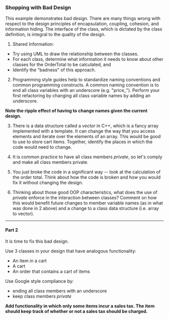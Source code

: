 ### Shopping with Bad Design

This example demonstrates bad design. There are many things wrong with respect to the design principles of encapsulation, coupling, cohesion, and information hiding. The interface of the class, which is dictated by the class definition, is integral to the quality of the design.

1. Shared Information:
  - Try using UML to draw the relationship between the classes.
  - For each class, determine what information it needs to know about other classes for the OrderTotal to be calculated, and
  - Identify the "badness" of this approach.

2. Programming style guides help to standardize naming conventions and common programming constructs. A common naming convention is to end all class variables with an underscore (e.g. "price_"). Perform your first refactoring by changing all class variable names by adding an underscore.

  **__Note the ripple effect of having to change names given the current design.__**

3. There is a data structure called a _vector_ in C++, which is a fancy array implemented with a template. It can change the way that you access elements and iterate over the elements of an array. This would be good to use to store cart items. Together, identify the places in which the code would need to change.

4. It is common practice to have all class members _private_, so let's comply and make all class members private.

5. You just broke the code in a significant way -- look at the calculation of the order total. Think about how the code is broken and how you would fix it without changing the design.

6. Thinking about those good OOP characteristics, what does the use of _private_ enforce in the interaction between classes? Comment on how this would benefit future changes to member variable names (as in what was done in 2 above) and a change to a class data structure (i.e. array to vector).

<hr>

#### Part 2

It is time to fix this bad design.

Use 3 classes in your design that have analogous functionality:
- An item in a cart
- A cart
- An order that contains a cart of items

Use Google style compliance by:
- ending all class members with an underscore
- keep class members _private_

**Add functionality in which only some items incur a sales tax. The item should keep track of whether or not a sales tax should be charged.**
